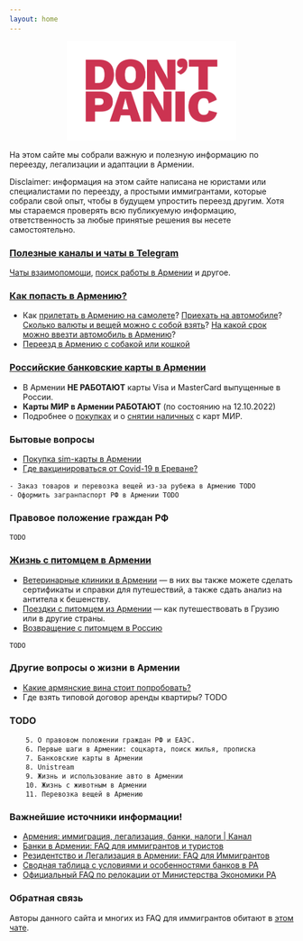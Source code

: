 ```yaml
---
layout: home
---
```


<p style="text-align: center;"><img src="/assets/panic.svg" alt="Don't panic!" width="300px"></p>

На этом сайте мы собрали важную и полезную информацию по переезду, легализации и адаптации в Армении.

Disclaimer: информация на этом сайте написана не юристами или специалистами по переезду, а простыми
иммигрантами, которые собрали свой опыт, чтобы в будущем упростить переезд другим. Хотя мы стараемся
проверять всю публикуемую информацию, ответственность за любые принятые решения вы несете самостоятельно.

### [Полезные каналы и чаты в Telegram](/telegram-groups)

[Чаты взаимопомощи](/telegram-groups#помощь-иммигрантам), [поиск работы в Армении](/telegram-groups#поиск-работы) и другое.

### [Как попасть в Армению?](/border)

- Как [прилетать в Армению на самолете](/border#как-прилететь-в-армению)?
[Приехать на автомобиле](/border#как-приехать-в-армению-по-земле)?
[Сколько валюты и вещей можно с собой взять](/border)?
[На какой срок можно ввезти автомобиль в Армению](/border#на-какой-срок-можно-ввезти-автомобиль-в-армению)?
- [Переезд в Армению с собакой или кошкой](/animals/to-armenia)

### [Российские банковские карты в Армении](/russian-cards)

- В Армении **НЕ РАБОТАЮТ** карты Visa и MasterCard выпущенные в России.
- **Карты МИР в Армении РАБОТАЮТ** (по состоянию на 12.10.2022)
- Подробнее о [покупках](/russian-cards#особенности-работы-карт-мир-в-армении) и о [снятии наличных](/russian-cards#снятие-наличных-с-карт-мир) с карт МИР.

### Бытовые вопросы

- [Покупка sim-карты в Армении](/cellular)
- [Где вакцинироваться от Covid-19 в Ереване?](/covid-vaccine)

```
- Заказ товаров и перевозка вещей из-за рубежа в Армению TODO
- Оформить загранпаспорт РФ в Армении TODO
```

### Правовое положение граждан РФ

```
TODO
```

### [Жизнь с питомцем в Армении](/animals/in-armenia)

- [Ветеринарные клиники в Армении](/animals/vetclinics) — в них вы также можете
сделать сертификаты и справки для путешествий, а также сдать анализ на антитела к бешенству.
- [Поездки с питомцем из Армении](/animals/in-armenia#поездки-с-животным-из-армении) — как путешествовать в Грузию или
в другие страны.
- [Возвращение с питомцем в Россию](/animals/return-to-russia)

```
TODO
```

### Другие вопросы о жизни в Армении

- [Какие армянские вина стоит попробовать?](/armenian-wines)
- Где взять типовой договор аренды квартиры? TODO

### TODO

```
    5. О правовом положении граждан РФ и ЕАЭС.
    6. Первые шаги в Армении: соцкарта, поиск жилья, прописка
    7. Банковские карты в Армении
    8. Unistream
    9. Жизнь и использование авто в Армении
    10. Жизнь с животным в Армении
    11. Перевозка вещей в Армению
```

### Важнейшие источники информации!

- [Армения: иммиграция, легализация, банки, налоги \| Канал](https://t.me/am_banking_and_residency)
- [Банки в Армении: FAQ для иммигрантов и туристов](https://bit.ly/armenian-banks-faq)
- [Резидентство и Легализация в Армении: FAQ для Иммигрантов](https://bit.ly/armenian-residency-faq)
- [Сводная таблица с условиями и особенностями банков в РА](https://bit.ly/armenian-banks-terms)
- [Официальный FAQ по релокации от Министерства Экономики РА](https://mineconomy.am/media/18156/reloc_mineconomy.pdf)

### Обратная связь

Авторы данного сайта и многих из FAQ для иммигрантов обитают в [этом чате](https://t.me/am_banking_and_relocation_chat).
